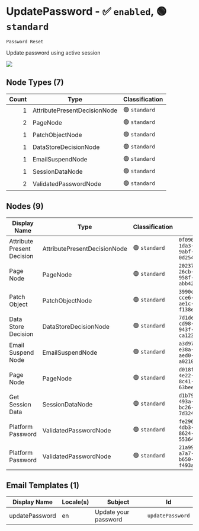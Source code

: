 # UpdatePassword - :white_check_mark: `enabled`, :green_circle: `standard`
`Password Reset`

Update password using active session

[![](./UpdatePassword.png)]()


## Node Types (7)
| Count | Type | Classification |
| -----:| ---- | -------------- |
| 1 | AttributePresentDecisionNode | :green_circle: `standard` |
| 2 | PageNode | :green_circle: `standard` |
| 1 | PatchObjectNode | :green_circle: `standard` |
| 1 | DataStoreDecisionNode | :green_circle: `standard` |
| 1 | EmailSuspendNode | :green_circle: `standard` |
| 1 | SessionDataNode | :green_circle: `standard` |
| 2 | ValidatedPasswordNode | :green_circle: `standard` |
## Nodes (9)
| Display Name | Type | Classification | Id |
| ------------ | ---- | -------------- | ---|
| Attribute Present Decision | AttributePresentDecisionNode | :green_circle: `standard` | `0f0904e6-1da3-4cdb-9abf-0d2545016fab` |
| Page Node | PageNode | :green_circle: `standard` | `20237b34-26cb-4a0b-958f-abb422290d42` |
| Patch Object | PatchObjectNode | :green_circle: `standard` | `3990ce1f-cce6-435b-ae1c-f138e89411c1` |
| Data Store Decision | DataStoreDecisionNode | :green_circle: `standard` | `7d1deabe-cd98-49c8-943f-ca12305775f3` |
| Email Suspend Node | EmailSuspendNode | :green_circle: `standard` | `a3d97b53-e38a-4b24-aed0-a021050eb744` |
| Page Node | PageNode | :green_circle: `standard` | `d018fcd1-4e22-4160-8c41-63bee51c9cb3` |
| Get Session Data | SessionDataNode | :green_circle: `standard` | `d1b79744-493a-44fe-bc26-7d324a8caa4e` |
| Platform Password | ValidatedPasswordNode | :green_circle: `standard` | `fe2962fc-4db3-4066-8624-553649afc438` |
| Platform Password | ValidatedPasswordNode | :green_circle: `standard` | `21a99653-a7a7-47ee-b650-f493a84bba09` |
## Email Templates (1)
| Display Name | Locale(s) | Subject | Id |
| ------------ | --------- | ------- | ---|
| updatePassword | en | Update your password | `updatePassword` |
